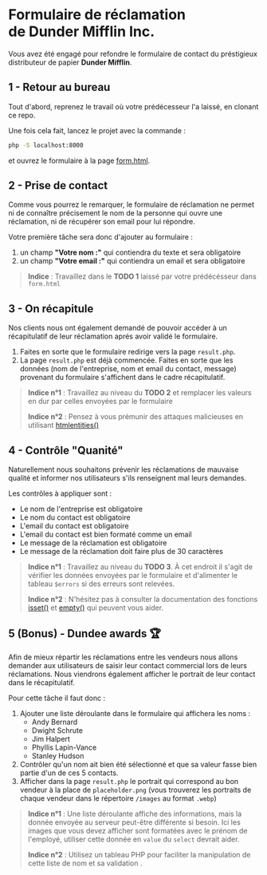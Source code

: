 # Formulaire de réclamation de&nbsp;Dunder&nbsp;Mifflin&nbsp;Inc.

Vous avez été engagé pour refondre le formulaire de contact du préstigieux distributeur de papier **Dunder&nbsp;Mifflin**.

## 1 - Retour au bureau

Tout d'abord, reprenez le travail où votre prédécesseur l'a laissé, en clonant ce repo.

Une fois cela fait, lancez le projet avec la commande :

```bash
php -S localhost:8000
```

et ouvrez le formulaire à la page [form.html](http://localhost:8000/form.html).

## 2 - Prise de contact

Comme vous pourrez le remarquer, le formulaire de réclamation ne permet ni de connaître précisement le nom de la personne qui ouvre une réclamation, ni de récupérer son email pour lui répondre.

Votre première tâche sera donc d'ajouter au formulaire :

1. un champ **"Votre nom :"** qui contiendra du texte et sera obligatoire
2. un champ **"Votre email :"** qui contiendra un email et sera obligatoire

> **Indice** : Travaillez dans le **TODO 1** laissé par votre prédécésseur dans `form.html`

## 3 - On récapitule

Nos clients nous ont également demandé de pouvoir accéder à un récapitulatif de leur réclamation aprés avoir validé le formulaire.

1. Faites en sorte que le formulaire redirige vers la page `result.php`.
2. La page `result.php` est déjà commencée. Faites en sorte que les données (nom de l'entreprise, nom et email du contact, message) provenant du formulaire s'affichent dans le cadre récapitulatif.

> **Indice n°1** : Travaillez au niveau du **TODO 2** et remplacer les valeurs en dur par celles envoyées par le formulaire
>
> **Indice n°2** : Pensez à vous prémunir des attaques malicieuses en utilisant [htmlentities()](https://www.php.net/manual/fr/function.htmlentities.php)

## 4 - Contrôle "Quanité"

Naturellement nous souhaitons prévenir les réclamations de mauvaise qualité et informer nos utilisateurs s'ils renseignent mal leurs demandes.

Les contrôles à appliquer sont :

- Le nom de l'entreprise est obligatoire
- Le nom du contact est obligatoire
- L'email du contact est obligatoire
- L'email du contact est bien formaté comme un email
- Le message de la réclamation est obligatoire
- Le message de la réclamation doit faire plus de 30 caractères

> **Indice n°1** : Travaillez au niveau du **TODO 3**. À cet endroit il s'agit de vérifier les données envoyées par le formulaire et d'alimenter le tableau `$errors` si des erreurs sont relevées.
>
> **Indice n°2** : N'hésitez pas à consulter la documentation des fonctions [isset()](https://www.php.net/manual/fr/function.isset.php) et [empty()](https://www.php.net/manual/fr/function.empty.php) qui peuvent vous aider.

## 5 (Bonus) - Dundee awards 🏆

Afin de mieux répartir les réclamations entre les vendeurs nous allons demander aux utilisateurs de saisir leur contact commercial lors de leurs réclamations. Nous viendrons également afficher le portrait de leur contact dans le récapitulatif.

Pour cette tâche il faut donc :

1. Ajouter une liste déroulante dans le formulaire qui affichera les noms :
   - Andy Bernard
   - Dwight Schrute
   - Jim Halpert
   - Phyllis Lapin-Vance
   - Stanley Hudson
2. Contrôler qu'un nom ait bien été sélectionné et que sa valeur fasse bien partie d'un de ces 5 contacts.
3. Afficher dans la page `result.php` le portrait qui correspond au bon vendeur à la place de `placeholder.png` (vous trouverez les portraits de chaque vendeur dans le répertoire `/images` au format `.webp`)

> **Indice n°1** : Une liste déroulante affiche des informations, mais la donnée envoyée au serveur peut-être différente si besoin. Ici les images que vous devez afficher sont formatées avec le prénom de l'employé, utiliser cette donnée en `value` du `select` devrait aider.
>
> **Indice n°2** : Utilisez un tableau PHP pour faciliter la manipulation de cette liste de nom et sa validation .
